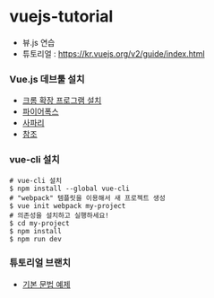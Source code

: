 # vuejs-tutorial
- 뷰.js 연습
- 튜토리얼 : https://kr.vuejs.org/v2/guide/index.html

### Vue.js 데브툴 설치
- [크롬 확장 프로그램 설치](https://chrome.google.com/webstore/detail/vuejs-devtools/nhdogjmejiglipccpnnnanhbledajbpd)
- [파이어폭스](https://addons.mozilla.org/en-US/firefox/addon/vue-js-devtools/)
- [사파리](https://github.com/vuejs/vue-devtools/blob/master/docs/workaround-for-safari.md)
- [참조](https://github.com/vuejs/vue-devtools#vue-devtools)

### vue-cli 설치
```
# vue-cli 설치
$ npm install --global vue-cli
# "webpack" 템플릿을 이용해서 새 프로젝트 생성
$ vue init webpack my-project
# 의존성을 설치하고 실행하세요!
$ cd my-project
$ npm install
$ npm run dev
```

### 튜토리얼 브랜치
 - [기본 문법 예제](https://github.com/lky1001/vuejs-tutorial/tree/example1)